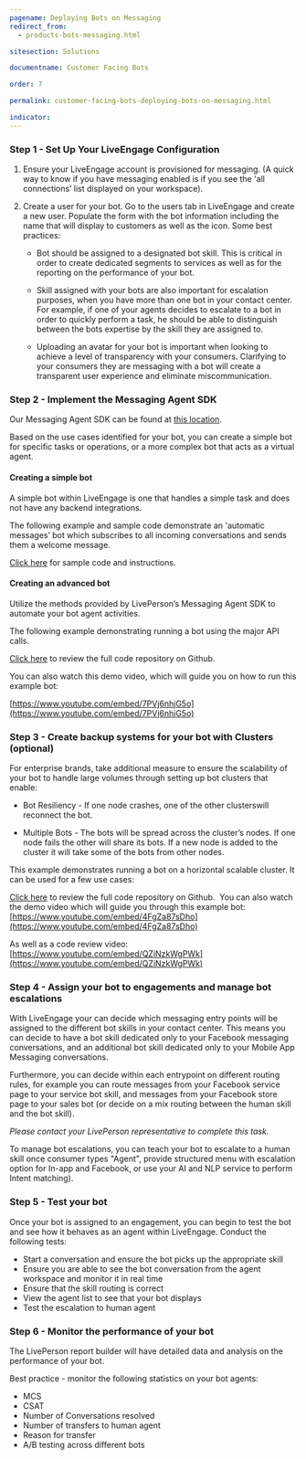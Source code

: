 ```yaml
---
pagename: Deploying Bots on Messaging
redirect_from:
  - products-bots-messaging.html

sitesection: Solutions

documentname: Customer Facing Bots

order: 7

permalink: customer-facing-bots-deploying-bots-on-messaging.html

indicator:
---
```


### Step 1 - Set Up Your LiveEngage Configuration

1. Ensure your LiveEngage account is provisioned for messaging. (A quick way to know if you have messaging enabled is if you see the 'all connections’ list displayed on your workspace).

2. Create a user for your bot. Go to the users tab in LiveEngage and create a new user.  Populate the form with the bot information including the name that will display to customers as well as the icon. Some best practices:

	* Bot should be assigned to a designated bot skill.  This is critical in order to create dedicated segments to services as well as for the reporting on the performance of your bot.

	* Skill assigned with your bots are also important for escalation purposes, when you have more than one bot in your contact center. For example, if one of your agents decides to escalate to a bot in order to quickly perform a task, he should be able to distinguish between the bots expertise by the skill they are assigned to.   

	* Uploading an avatar for your bot is important when looking to achieve a level of transparency with your consumers. Clarifying to your consumers they are messaging with a bot will create a transparent user experience and eliminate miscommunication.  

### Step 2 - Implement the Messaging Agent SDK

Our Messaging Agent SDK can be found at [this location](messaging-agent-sdk-overview.html).

Based on the use cases identified for your bot, you can create a simple bot for specific tasks or operations, or a more complex bot that acts as a virtual agent.

#### Creating a simple bot

A simple bot within LiveEngage is one that handles a simple task and does not have any backend integrations.

The following example and sample code demonstrate an 'automatic messages’ bot which subscribes to all incoming conversations and sends them a welcome message.

[Click here](https://github.com/LivePersonInc/node-agent-sdk#running-the-sample-app) for sample code and instructions.
​

#### Creating an advanced bot

Utilize the methods provided by LivePerson’s Messaging Agent SDK to automate your bot agent activities.

The following example demonstrating running a bot using the major API calls.

[C​lick here](https://github.com/LivePersonInc/node-agent-sdk/tree/master/examples/agent-bot) to review the full code repository on Github.

You can also watch this demo video, which will guide you on how to run this example bot:

[https://www.youtube.com/embed/7PVj6nhjG5o](https://www.youtube.com/embed/7PVj6nhjG5o)

### Step 3 - Create backup systems for your bot with Clusters (optional)

For enterprise brands, take additional measure to ensure the scalability of your bot to handle large volumes through setting up bot clusters that enable:


* Bot Resiliency - If one node crashes, one ​of the other ​clusters ​will reconnect the bot.

* Multiple Bots - The bots will be spread across the cluster’s nodes. If one node fails the other will share its bots. If a new node is added to the cluster it will take some of the bots from other nodes.


This example demonstrates running a bot on a ​horizontal scalable cluster. It can be used for a few use cases:

[C​lick here](https://github.com/LivePersonInc/node-agent-sdk/tree/master/examples/cluster) to review the full code repository on Github.
​
You can also watch the demo video which will guide you through this example bot:
[https://www.youtube.com/embed/4FgZa87sDho](https://www.youtube.com/embed/4FgZa87sDho)

​As well as a code review video:
[https://www.youtube.com/embed/QZiNzkWgPWk](https://www.youtube.com/embed/QZiNzkWgPWk)

### Step 4 - Assign your bot to engagements and manage bot escalations

With LiveEngage your can decide which messaging entry points will be assigned to the different bot skills in your contact center. This means you can decide to have a bot skill dedicated only to your Facebook messaging conversations, and an additional bot skill dedicated only to your Mobile App Messaging conversations.

Furthermore, you can decide within each entrypoint on different routing rules, for example you can route messages from your Facebook service page to your service bot skill, and messages from your Facebook store page to your sales bot (or decide on a mix routing between the human skill and the bot skill).

_Please contact your LivePerson representative to complete this task._

To manage bot escalations, you can teach your bot to escalate to a human skill once consumer types "Agent", provide structured menu with escalation option for In-app and Facebook, or use your AI and NLP service to perform Intent matching).  

### Step 5 - Test your bot

Once your bot is assigned to an engagement, you can begin to test the bot and see how it behaves as an agent within LiveEngage.  Conduct the following tests:

* Start a conversation and ensure the bot picks up the appropriate skill
* Ensure you are able to see the bot conversation from the agent workspace and monitor it in real time
* Ensure that the skill routing is correct
* View the agent list to see that your bot displays
* Test the escalation to human agent

### Step 6 - Monitor the performance of your bot

The LivePerson report builder will have detailed data and analysis on the performance of your bot.

Best practice - monitor the following statistics on your bot agents:

* MCS
* CSAT
* Number of Conversations resolved
* Number of transfers to human agent
* Reason for transfer
* A/B testing across different bots
